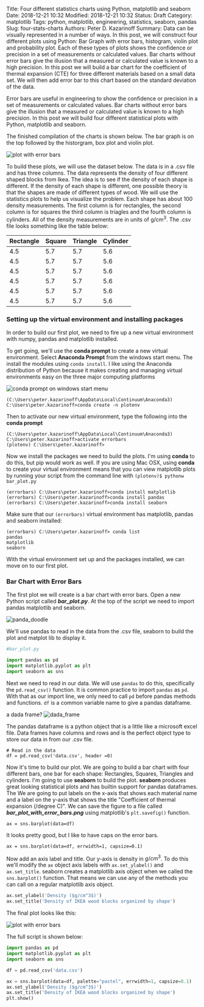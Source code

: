 Title: Four different statistics charts using Python, matplotlib and seaborn
Date: 2018-12-21 10:32
Modified: 2018-12-21 10:32
Status: Draft
Category: matplotlib
Tags: python, matplotlib, engineering, statistics, seaborn, pandas
Slug: four-stats-charts
Authors: Peter D. Kazarinoff
Summary: Data can be visually represented in a number of ways. In this post, we will construct four different plots using Python: Bar Graph with error bars, histogram, violin plot and probability plot. Each of these types of plots shows the confidence or precision in a set of measurements or calculated values. Bar charts without error bars give the illusion that a measured or calculated value is known to a high precision. In this post we will build a bar chart for the coefficient of thermal expansion (CTE) for three different materials based on a small data set. We will then add error bar to this chart based on the standard deviation of the data.

Error bars are useful in engineering to show the confidence or precision in a set of measurements or calculated values. Bar charts without error bars give the illusion that a measured or calculated value is known to a high precision. In this post we will build four different statistical plots with Python, matplotlib and seaborn. 

The finished compilation of the charts is shown below. The bar graph is on the top followed by the historgram, box plot and violin plot.

![plot with error bars]({static}/images/bar_plot_with_error_bars.png)

To build these plots, we will use the dataset below. The data is in a .csv file and has three columns. The data represents the density of four different shaped blocks from Ikea. The idea is to see if the density of each shape is different. If the density of each shape is different, one possible theory is that the shapes are made of different types of wood. We will use the statistics plots to help us visualize the problem. Each shape has about 100 density measurements. The first column is for rectangles, the second column is for squares the third column is triagles and the fourth column is cylinders. All of the density measurements are in units of g/cm<sup>3</sup>.  The .csv file looks something like the table below:
 
| Rectangle | Square | Triangle | Cylinder |
| --- | --- | --- | --- |
| 4.5 | 5.7 | 5.7 | 5.6 |
| 4.5 | 5.7 | 5.7 | 5.6 |
| 4.5 | 5.7 | 5.7 | 5.6 |
| 4.5 | 5.7 | 5.7 | 5.6 |
| 4.5 | 5.7 | 5.7 | 5.6 |
| 4.5 | 5.7 | 5.7 | 5.6 |

### Setting up the virtual environment and installing packages

In order to build our first plot, we need to fire up a new virtual environment with numpy, pandas and matplotlib installed. 

To get going, we'll use the **conda prompt** to create a new virtual environment. Select **Anaconda Prompt** from the windows start menu.
The install the modules using ```conda install```. I like using the Anaconda distribution of Python because it makes creating and managing virtual environments easy on the three major computing platforms

![conda prompt on windows start menu]({static}/images/conda_in_windows_start_menu.png)

```
(C:\Users\peter.kazarinoff\AppData\Local\Continuum\Anaconda3) C:\Users\peter.kazarinoff>conda create -n plotenv
```

Then to activate our new virtual environment, type the following into the **conda prompt**

```
(C:\Users\peter.kazarinoff\AppData\Local\Continuum\Anaconda3) C:\Users\peter.kazarinoff>activate errorbars
(plotenv) C:\Users\peter.kazarinoff>

```

Now we install the packages we need to build the plots. I'm using **conda** to do this, but pip would work as well. If you are using Mac OSX, using **conda** to create your virtual environment means that you can view matplotlib plots by running your script from the command line with ```(plotenv)$ pythonw bar_plot.py```

```
(errorbars) C:\Users\peter.kazarinoff>conda install matplotlib
(errorbars) C:\Users\peter.kazarinoff>conda install pandas
(errorbars) C:\Users\peter.kazarinoff>conda install seaborn
```

Make sure that our ```(errorbars)``` virtual environment has matplotlib, pandas and seaborn installed:

```
(errorbars) C:\Users\peter.kazarinoff> conda list
pandas
matplotlib
seaborn
```

With the virtual environment set up and the packages installed, we can move on to our first plot.

### Bar Chart with Error Bars

The first plot we will create is a bar chart with error bars. 
Open a new Python script called ***bar_plot.py***. At the top of the script we need to import pandas matplotlib and seaborn. 

![panda_doodle]({static}/images/panda_doodle.png)

We'll use pandas to read in the data from the .csv file, seaborn to build the plot and matplot lib to display it. 


```python
#bar_plot.py

import pandas as pd
import matplotlib.pyplot as plt
import seaborn as sns

```

Next we need to read in our data. We will use ```pandas``` to do this, specifically the ```pd.read_csv()``` function. It is common practice to import ```pandas``` as ```pd```. With that as our import line, we only need to call ```pd``` before pandas methods and functions.  ```df``` is a common variable name to give a pandas dataframe. 

a dada frame?
![dada_frame]({static}/images/dada_frame.png)

The pandas dataframe is a python object that is a little like a microsoft excel file. Data frames have columns and rows and is the perfect object type to store our data in from our .csv file.

```
# Read in the data
df = pd.read_csv('data.csv', header =0)
```

Now it's time to build our plot. We are going to build a bar chart with four different bars, one bar for each shape: Rectangles, Squares, Triangles and cylinders. I'm going to use **seaborn** to build the plot. **seaborn** produces great looking statistical plots and has builtin support for pandas dataframes. The We are going to put labels on the x-axis that shows each material name and a label on the y-axis that shows the title "Coefficient of thermal expansion (/degree C)". We can save the figure to a file called ***bar_plot_with_error_bars.png*** using matplotlib's ```plt.savefig()``` function.

```
ax = sns.barplot(data=df)
```

It looks pretty good, but I like to have caps on the error bars.

```
ax = sns.barplot(data=df, errwidth=1, capsize=0.1)
```

Now add an axis label and title. Our y-axis is density in $g/cm^3$. To do this we'll modify the ```ax``` object axis labels with ```ax.set_ylabel()``` and ```ax.set_title```. seaborn creates a matplotlib axis object when we called the ```sns.barplot()``` function. That means we can use any of the methods you can call on a regular matplotlib axis object. 

```python
ax.set_ylabel('Density ($g/cm^3$)')
ax.set_title('Density of IKEA wood blocks organized by shape')
```



The final plot looks like this:

![plot with error bars]({static}/images/seaborn_error_bar_plot.png)

The full script is shown below:

```python
import pandas as pd
import matplotlib.pyplot as plt
import seaborn as sns

df = pd.read_csv('data.csv')

ax = sns.barplot(data=df, palette="pastel", errwidth=1, capsize=0.1)
ax.set_ylabel('Density ($g/cm^3$)')
ax.set_title('Density of IKEA wood blocks organized by shape')
plt.show()
```
